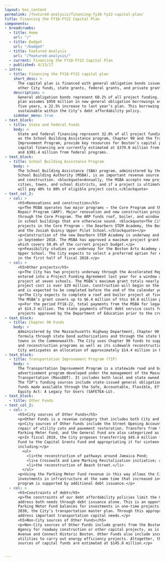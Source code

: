 ```yaml
---
layout: bos_content
permalink: /featured-analysis/financing-fy18-fy22-capital-plan/
title: Financing the FY18-FY22 Capital Plan
components:
- breadcrumbs:
  - title: Home
    url: "/"
  - title: Budget
    url: "/budget"
  - title: Featured Analysis
    url: "/featured-analysis/"
  - current: Financing the FY18-FY22 Capital Plan
  - published: 4/13/17
- intro:
  - title: Financing the FY18-FY22 capital plan
    short_desc: >
      The capital plan is financed with general obligation bonds issued by the City, 
      other City funds, state grants, federal grants, and private grants.
    description: >
      General obligation bonds represent 60.2% of all project funding. This year’s 
      plan assumes $950 million in new general obligation borrowings over the next 
      five years, a 22.5% increase to last year’s plan. This borrowing level remains 
      sustainable within the City’s debt affordability policy.
    sidebar_menu: true
- text_block:
  - title: State and Federal Funds
    body: > 
      State and federal financing represent 32.8% of all project funding. Programs, such 
      as the School Building Assistance program, Chapter 90 and the Transportation 
      Improvement Program, provide key resources for Boston’s capital plan. Funds for 
      capital financing are currently estimated at $379.0 million from state programs 
      and $301.4 million from federal programs.
- text_block:
  - title: School Building Assistance Program
    body: >
      The School Building Assistance (SBA) program, administered by the Massachusetts 
      School Building Authority (MSBA), is an important revenue source for school renovation 
      and construction. <blockquote>Annually, the MSBA accepts new project requests from 
      cities, towns, and school districts, and if a project is ultimately approved, the MSBA \
      will pay 40% to 80% of eligible project costs.</blockquote>
- text_col_2:
  - col: >
      <h5>Renovations and construction</h5>
      <p>The MSBA operates two major programs – the Core Program and the Accelerated 
      Repair Program (ARP). Major renovation and new construction projects are funded 
      through the Core Program. The ARP funds roof, boiler, and window replacement projects 
      in school buildings that are otherwise sound. <blockquote>The City currently has three 
      projects in the Core Program — the Dearborn STEM Academy, the Boston Arts Academy, 
      and the Josiah Quincy Upper Pilot School.</blockquote></p>
      <p>Construction of the new Dearborn STEM Academy is underway and will open for students 
      in September 2018. The MSBA has approved a maximum project grant totaling $37.4 million 
      which covers 50.8% of the current project budget.</p>
      <p>Feasibility studies are underway for the Boston Arts Academy and the Josiah Quincy 
      Upper School. The City expects to select a preferred option for each of these projects 
      in the first half of fiscal 2018.</p>
  - col: >
      <h5>Other projects</h5>
      <p>The City has two projects underway through the Accelerated Repair Program. The City 
      entered into a Project Funding Agreement last year for a window and door replacement 
      project at seven schools. The MSBA’s maximum grant totals nearly $16.4 million. The total 
      project cost is over $29 million. Construction will begin on the window project in June 
      and is expected to be completed before the end of the calendar year.</p>
      <p>The City expects to complete a roof and boiler project at five schools later this year. 
      The MSBA’s grant covers up to $6.4 million of this $9.8 million project.</p>
      <p>For the period FY18-22, total payments from the MSBA for legacy projects are estimated 
      at $14.3 million. The state payments offset debt service costs for school building assistance 
      projects approved by the Department of Education prior to the creation of the MSBA in 2004.</p>
- text_block:
  - title: Chapter 90 Funds
    body: >
      Administered by the Massachusetts Highway Department, Chapter 90 funds are allocated by 
      formula through state bond authorizations and through the state budget to all cities and 
      towns in the Commonwealth. The City uses Chapter 90 funds to support its roadway resurfacing 
      and reconstruction programs as well as its sidewalk reconstruction programs. <blockquote>The 
      City anticpates an allocation of approximately $14.4 million in FY18.</blockquote>
- text_block:
  - title: Transportation Improvement Program (TIP)
    body: >
      The Transportation Improvement Program is a statewide road and bridge construction 
      advertisement program developed under the management of the Massachusetts Department of 
      Transportation (MassDOT). It includes both local and state owned roads and bridges. 
      The TIP’s funding sources include state-issued general obligation bonds and federal 
      funds made available through the Safe, Accountable, Flexible, Efficient, Transportation
      Equity Act: A Legacy for Users (SAFETEA-LU).
- text_block:
  - title: Other Funds
- text_col_2:
  - col: >
      <h5>City sources of Other Funds</h5>
      <p>Other Funds is a revenue category that includes both City and non-City sources.</p>
      <p>City sources of Other Funds include the Street Opening Account which funds the permanent 
      repair of utility cuts and pavement restoration. Transfers from the Surplus Property Fund, 
      Parking Meter Fund, and the General Fund are also categorized as Other Funds.</p>
      <p>In fiscal 2018, the City proposes transferring $45.4 million from the Parking Meter 
      Fund to the Capital Grants Fund and appropriating it for sixteen one-time capital projects, 
      including:</p>
        <ul>
          <li>the reconstruction of pathways around Jamaica Pond;
          <li>a Crosswalk and Lane Marking Revitalization initiative; and</li>
          <li>the reconstruction of Beach Street.</li>
        </ul>
      <p>Using the Parking Meter Fund revenue in this way allows the City to make increased 
      investments in infrastructure at the same time that increased investment in the BuildBPS 
      program is supported by additional debt issuance.</p>
  - col: >      
      <h5>Constraints of debt</h5>
      <p>The constraints of our debt affordability policies limit the City’s capacity to 
      address both needs through debt issuance alone. This is an opportunity to use available 
      Parking Meter Fund balances for investments in one-time projects aligned with Go Boston 
      2030, the City’s transportation master plan. Through this appropriation, the City will 
      address important transportation capital needs.</p>
      <h5>Non-City sources of Other Funds</h5>
      <p>Non-City sources of Other Funds include grants from the Boston Planning and Development 
      Agency for roadway construction or other capital projects, as is the case with Harrison 
      Avenue and Connect Historic Boston. Other Funds also include incentive rebates provided by 
      utilities to carry out energy efficiency projects. Altogether, these City and non-City 
      sources of capital funds are estimated at $145.8 million.</p>


---
```

